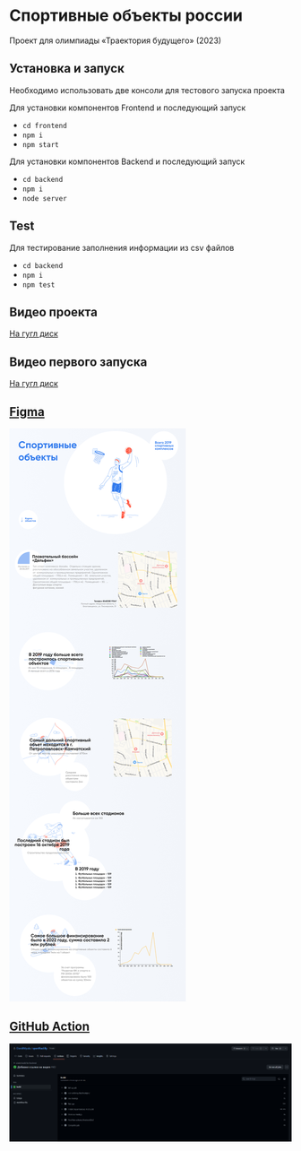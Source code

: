 # Спортивные объекты россии

Проект для олимпиады «Траектория будущего» (2023)

## Установка и запуск

Необходимо использовать две консоли для тестового запуска проекта

Для установки компонентов Frontend и последующий запуск
* `cd frontend`
* `npm i`
* `npm start`

Для установки компонентов Backend и последующий запуск
* `cd backend`
* `npm i`
* `node server`

## Test

Для тестирование заполнения информации из csv файлов
* `cd backend`
* `npm i`
* `npm test`

## Видео проекта

[На гугл диск](https://drive.google.com/file/d/1j_sY9xmfGGBGIOxs7ml-zC15QkJLw6m_/view?usp=share_link)

## Видео первого запуска

[На гугл диск](https://drive.google.com/file/d/1H0kaf00nrfG9ZjgOkTisjQsLkY24qGTL/view?usp=share_link)

## [Figma](https://www.figma.com/file/VrhlvZ7qEjK7n0wfB0Incf/Untitled?node-id=1%3A2&t=1XyIDhguVdr4XiFU-1)

![Работающий вариант](https://github.com/DaniilMpala/sportFacilily/blob/master/Screen.png)

## [GitHub Action](https://github.com/DaniilMpala/sportFacilily/blob/master/Action.png)

![Работающий вариант](https://github.com/DaniilMpala/sportFacilily/blob/master/Action.png)
